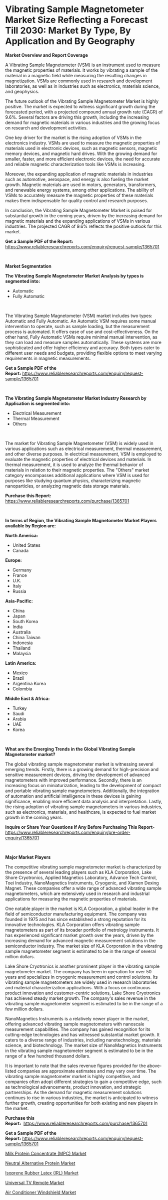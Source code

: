 <p><h1>Vibrating Sample Magnetometer Market Size Reflecting a Forecast Till 2030: Market By Type, By Application and By Geography</h1></p><p><strong>Market Overview and Report Coverage</strong></p>
<p><p>A Vibrating Sample Magnetometer (VSM) is an instrument used to measure the magnetic properties of materials. It works by vibrating a sample of the material in a magnetic field while measuring the resulting changes in magnetization. VSMs are commonly used in research and development laboratories, as well as in industries such as electronics, materials science, and geophysics.</p><p>The future outlook of the Vibrating Sample Magnetometer Market is highly positive. The market is expected to witness significant growth during the forecasted period, with a projected compound annual growth rate (CAGR) of 9.6%. Several factors are driving this growth, including the increasing demand for magnetic materials in various industries and the growing focus on research and development activities.</p><p>One key driver for the market is the rising adoption of VSMs in the electronics industry. VSMs are used to measure the magnetic properties of materials used in electronic devices, such as magnetic sensors, magnetic memory devices, and magnetic hard drives. With the growing demand for smaller, faster, and more efficient electronic devices, the need for accurate and reliable magnetic characterization tools like VSMs is increasing.</p><p>Moreover, the expanding application of magnetic materials in industries such as automotive, aerospace, and energy is also fueling the market growth. Magnetic materials are used in motors, generators, transformers, and renewable energy systems, among other applications. The ability of VSMs to accurately measure the magnetic properties of these materials makes them indispensable for quality control and research purposes.</p><p>In conclusion, the Vibrating Sample Magnetometer Market is poised for substantial growth in the coming years, driven by the increasing demand for magnetic materials and the expanding applications of VSMs in various industries. The projected CAGR of 9.6% reflects the positive outlook for this market.</p></p>
<p><strong>Get a Sample PDF of the Report:</strong> <a href="https://www.reliableresearchreports.com/enquiry/request-sample/1365701">https://www.reliableresearchreports.com/enquiry/request-sample/1365701</a></p>
<p>&nbsp;</p>
<p><strong>Market Segmentation</strong></p>
<p><strong>The Vibrating Sample Magnetometer Market Analysis by types is segmented into:</strong></p>
<p><ul><li>Automatic</li><li>Fully Automatic</li></ul></p>
<p>&nbsp;</p>
<p><p>The Vibrating Sample Magnetometer (VSM) market includes two types: Automatic and Fully Automatic. An Automatic VSM requires some manual intervention to operate, such as sample loading, but the measurement process is automated. It offers ease of use and cost-effectiveness. On the other hand, Fully Automatic VSMs require minimal manual intervention, as they can load and measure samples automatically. These systems are more sophisticated and offer higher efficiency and accuracy. Both types cater to different user needs and budgets, providing flexible options to meet varying requirements in magnetic measurements.</p></p>
<p><strong>Get a Sample PDF of the Report:</strong>&nbsp;<a href="https://www.reliableresearchreports.com/enquiry/request-sample/1365701">https://www.reliableresearchreports.com/enquiry/request-sample/1365701</a></p>
<p>&nbsp;</p>
<p><strong>The Vibrating Sample Magnetometer Market Industry Research by Application is segmented into:</strong></p>
<p><ul><li>Electrical Measurement</li><li>Thermal Measurement</li><li>Others</li></ul></p>
<p>&nbsp;</p>
<p><p>The market for Vibrating Sample Magnetometer (VSM) is widely used in various applications such as electrical measurement, thermal measurement, and other diverse purposes. In electrical measurement, VSM is employed to evaluate the magnetic properties of electrical devices and materials. In thermal measurement, it is used to analyze the thermal behavior of materials in relation to their magnetic properties. The "Others" market category encompasses additional applications where VSM is used for purposes like studying quantum physics, characterizing magnetic nanoparticles, or analyzing magnetic data storage materials.</p></p>
<p><strong>Purchase this Report:</strong>&nbsp; <a href="https://www.reliableresearchreports.com/purchase/1365701">https://www.reliableresearchreports.com/purchase/1365701</a></p>
<p>&nbsp;</p>
<p><strong>In terms of Region, the Vibrating Sample Magnetometer Market Players available by Region are:</strong></p>
<p>
    <p> <strong> North America: </strong>
        <ul>
            <li>United States</li>
            <li>Canada</li>
        </ul>
        </p> 
    <p> <strong> Europe: </strong>
        <ul>
            <li>Germany</li>
            <li>France</li>
            <li>U.K.</li>
            <li>Italy</li>
            <li>Russia</li>
        </ul>
        </p> 
    <p> <strong> Asia-Pacific: </strong>
        <ul>
            <li>China</li>
            <li>Japan</li>
            <li>South Korea</li>
            <li>India</li>
            <li>Australia</li>
            <li>China Taiwan</li>
            <li>Indonesia</li>
            <li>Thailand</li>
            <li>Malaysia</li>
        </ul>
        </p> 
    <p> <strong> Latin America: </strong>
        <ul>
            <li>Mexico</li>
            <li>Brazil</li>
            <li>Argentina Korea</li>
            <li>Colombia</li>
        </ul>
        </p> 
    <p> <strong> Middle East & Africa: </strong>
        <ul>
            <li>Turkey</li>
            <li>Saudi</li>
            <li>Arabia</li>
            <li>UAE</li>
            <li>Korea</li>
        </ul>
    </p>
    </p>
<p>&nbsp;</p>
<p><strong>What are the Emerging Trends in the Global Vibrating Sample Magnetometer market?</strong></p>
<p><p>The global vibrating sample magnetometer market is witnessing several emerging trends. Firstly, there is a growing demand for high-precision and sensitive measurement devices, driving the development of advanced magnetometers with improved performance. Secondly, there is an increasing focus on miniaturization, leading to the development of compact and portable vibrating sample magnetometers. Additionally, the integration of automation and artificial intelligence in these devices is gaining significance, enabling more efficient data analysis and interpretation. Lastly, the rising adoption of vibrating sample magnetometers in various industries, such as electronics, materials, and healthcare, is expected to fuel market growth in the coming years.</p></p>
<p><strong>Inquire or Share Your Questions If Any Before Purchasing This Report</strong>- <a href="https://www.reliableresearchreports.com/enquiry/pre-order-enquiry/1365701">https://www.reliableresearchreports.com/enquiry/pre-order-enquiry/1365701</a></p>
<p>&nbsp;</p>
<p><strong>Major Market Players</strong></p>
<p><p>The competitive vibrating sample magnetometer market is characterized by the presence of several leading players such as KLA Corporation, Lake Shore Cryotronics, Applied Magnetics Laboratory, Advance Tech Control, Toei Industry, NanoMagnetics Instruments, Cryogenic, and Xiamen Dexing Magnet. These companies offer a wide range of advanced vibrating sample magnetometers, which are extensively used in research and industrial applications for measuring the magnetic properties of materials.</p><p>One notable player in the market is KLA Corporation, a global leader in the field of semiconductor manufacturing equipment. The company was founded in 1975 and has since established a strong reputation for its innovative technologies. KLA Corporation offers vibrating sample magnetometers as part of its broader portfolio of metrology instruments. It has experienced significant market growth over the years, driven by the increasing demand for advanced magnetic measurement solutions in the semiconductor industry. The market size of KLA Corporation in the vibrating sample magnetometer segment is estimated to be in the range of several million dollars.</p><p>Lake Shore Cryotronics is another prominent player in the vibrating sample magnetometer market. The company has been in operation for over 50 years and specializes in cryogenic measurement and control solutions. Its vibrating sample magnetometers are widely used in research laboratories and material characterization applications. With a focus on continuous product innovation and customer-centric solutions, Lake Shore Cryotronics has achieved steady market growth. The company's sales revenue in the vibrating sample magnetometer segment is estimated to be in the range of a few million dollars.</p><p>NanoMagnetics Instruments is a relatively newer player in the market, offering advanced vibrating sample magnetometers with nanoscale measurement capabilities. The company has gained recognition for its cutting-edge technologies and has witnessed substantial market growth. It caters to a diverse range of industries, including nanotechnology, materials science, and biotechnology. The market size of NanoMagnetics Instruments in the vibrating sample magnetometer segment is estimated to be in the range of a few hundred thousand dollars.</p><p>It is important to note that the sales revenue figures provided for the above-listed companies are approximate estimates and may vary over time. The vibrating sample magnetometer market is highly competitive, and companies often adopt different strategies to gain a competitive edge, such as technological advancements, product innovation, and strategic partnerships. As the demand for magnetic measurement solutions continues to rise in various industries, the market is anticipated to witness further growth, creating opportunities for both existing and new players in the market.</p></p>
<p><strong>Purchase this Report:</strong>&nbsp;&nbsp;<a href="https://www.reliableresearchreports.com/purchase/1365701">https://www.reliableresearchreports.com/purchase/1365701</a></p>
<p></p>
<p><strong>Get a Sample PDF of the Report:</strong>&nbsp;<a href="https://www.reliableresearchreports.com/enquiry/request-sample/1365701">https://www.reliableresearchreports.com/enquiry/request-sample/1365701</a></p>
<p><p><a href="https://www.linkedin.com/pulse/decoding-milk-protein-concentrate-mpc-market-deep-dive-latest-yuycc/">Milk Protein Concentrate (MPC) Market</a></p><p><a href="https://www.linkedin.com/pulse/neutral-alternative-protein-market-research-report-unlocks-analysis-qkw0c/">Neutral Alternative Protein Market</a></p><p><a href="https://www.linkedin.com/pulse/isoprene-rubber-latex-irl-market-size-2023-2030-global-hextc/">Isoprene Rubber Latex (IRL) Market</a></p><p><a href="https://medium.com/@lilliandach2023/universal-tv-remote-market-size-growth-forecast-2023-2030-ecd551f2565f">Universal TV Remote Market</a></p><p><a href="https://medium.com/@magaliortiz1955/air-conditioner-windshield-market-size-growth-forecast-2023-2030-716839da6278">Air Conditioner Windshield Market</a></p></p>